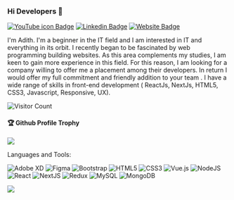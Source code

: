 ### Hi Developers 👋

[![YouTube icon Badge](https://img.shields.io/badge/Youtube-Adith-red)](https://www.youtube.com/channel/UC23JOpS6ox5gZWlNoEC44dg)
[![Linkedin Badge](https://img.shields.io/badge/-Adith-blue?style=flat-square&logo=Linkedin&logoColor=white&link=https://www.linkedin.com/in/adith-p-a-90ab581b7/)](https://www.linkedin.com/in/adith-p-a-90ab581b7/)
[![Website Badge](https://img.shields.io/badge/WebSite-Adith-green)](https://portfolio-adith.vercel.app/)


I'm Adith.
I'm a beginner in the IT field and I am interested in IT and everything in its orbit.
I recently began to be fascinated by web programming building websites. As this area complements my studies, I am keen to gain more experience in this field. For this reason, I am looking for a company willing to offer me a placement among their developers. In return I would offer my full commitment and friendly addition to your team . I have a wide range of skills in front-end development ( ReactJs, NextJs, HTML5, CSS3, Javascript, Responsive, UX).


![Visitor Count](https://profile-counter.glitch.me/karnan7/count.svg)

<div>
  <h4>🏆 Github Profile Trophy</h4>
  <a href="https://github.com/ryo-ma/github-profile-trophy">
    <img src="https://github-profile-trophy.vercel.app/?username=karnan7&column=7"/>
  </a>
</div>

Languages and Tools: 

<img alt="Adobe XD" src="https://img.shields.io/badge/adobexd-%23FF26BE.svg?style=flat-square&logo=adobexd&logoColor=white"/> <img alt="Figma" src="https://img.shields.io/badge/figma-%23F24E1E.svg?style=flat-square&logo=figma&logoColor=white"/> <img alt="Bootstrap" src="https://img.shields.io/badge/bootstrap-%23563D7C.svg?style=flat-square&logo=bootstrap&logoColor=white"/> <img alt="HTML5" src="https://img.shields.io/badge/html5-%23E34F26.svg?style=flat-square&logo=html5&logoColor=white"/> <img alt="CSS3" src="https://img.shields.io/badge/css3-%231572B6.svg?style=flat-square&logo=css3&logoColor=white"/> <img alt="Vue.js" src="https://img.shields.io/static/v1?style=flat-square&label&logo=vuedotjs&message=Vue.js&color=023047"/> <img alt="NodeJS" src="https://img.shields.io/badge/node.js-%2343853D.svg?style=flat-square&logo=node-dot-js&logoColor=white"/> <img alt="React" src="https://img.shields.io/badge/react-%2320232a.svg?style=flat-square&logo=react&logoColor=%2361DAFB"/> <img alt="NextJS" src="https://img.shields.io/static/v1?style=flat-square&label&logo=nextdotjs&message=NextJS&color=000814"/> <img alt="Redux" src="https://img.shields.io/static/v1?style=flat-square&label&logo=redux&message=Redux&color=7b2cbf"/> <img alt="MySQL" src="https://img.shields.io/badge/mysql-%2300f.svg?style=flat-square&logo=mysql&logoColor=white"/> <img alt="MongoDB" src ="https://img.shields.io/badge/MongoDB-%234ea94b.svg?style=flat-square&logo=mongodb&logoColor=white"/>

![](https://activity-graph.herokuapp.com/graph?username=karnan7&theme=react-dark&area=true)
<!--
**karnan7/karnan7** is a ✨ _special_ ✨ repository because its `README.md` (this file) appears on your GitHub profile.

Here are some ideas to get you started:

- 🔭 I’m currently working on ...
- 🌱 I’m currently learning ...
- 👯 I’m looking to collaborate on ...
- 🤔 I’m looking for help with ...
- 💬 Ask me about ...
- 📫 How to reach me: ...
- 😄 Pronouns: ...
- ⚡ Fun fact: .....

-->
